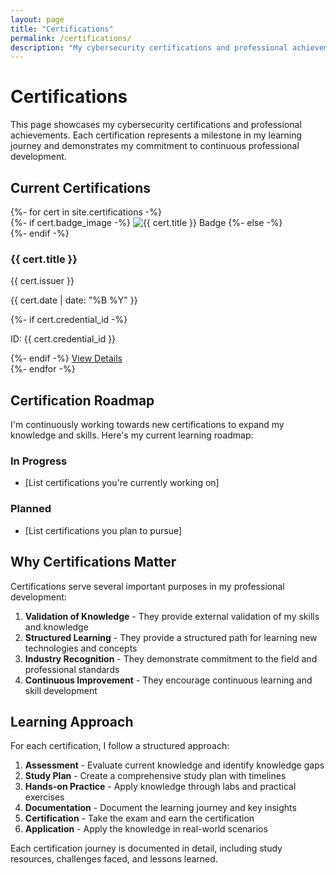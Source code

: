 ```yaml
---
layout: page
title: "Certifications"
permalink: /certifications/
description: "My cybersecurity certifications and professional achievements"
---
```


# Certifications

This page showcases my cybersecurity certifications and professional achievements. Each certification represents a milestone in my learning journey and demonstrates my commitment to continuous professional development.

## Current Certifications

<div class="certifications-grid">
{%- for cert in site.certifications -%}
    <div class="certification-card">
        <div class="cert-badge">
            {%- if cert.badge_image -%}
                <img src="{{ cert.badge_image | relative_url }}" alt="{{ cert.title }} Badge">
            {%- else -%}
                <div class="badge-placeholder">
                    <i class="fas fa-certificate"></i>
                </div>
            {%- endif -%}
        </div>
        <div class="cert-info">
            <h3>{{ cert.title }}</h3>
            <p class="cert-issuer">{{ cert.issuer }}</p>
            <p class="cert-date">{{ cert.date | date: "%B %Y" }}</p>
            {%- if cert.credential_id -%}
                <p class="cert-id">ID: {{ cert.credential_id }}</p>
            {%- endif -%}
            <a href="{{ cert.url | relative_url }}" class="cert-link">View Details</a>
        </div>
    </div>
{%- endfor -%}
</div>

## Certification Roadmap

I'm continuously working towards new certifications to expand my knowledge and skills. Here's my current learning roadmap:

### In Progress
- [List certifications you're currently working on]

### Planned
- [List certifications you plan to pursue]

## Why Certifications Matter

Certifications serve several important purposes in my professional development:

1. **Validation of Knowledge** - They provide external validation of my skills and knowledge
2. **Structured Learning** - They provide a structured path for learning new technologies and concepts
3. **Industry Recognition** - They demonstrate commitment to the field and professional standards
4. **Continuous Improvement** - They encourage continuous learning and skill development

## Learning Approach

For each certification, I follow a structured approach:

1. **Assessment** - Evaluate current knowledge and identify knowledge gaps
2. **Study Plan** - Create a comprehensive study plan with timelines
3. **Hands-on Practice** - Apply knowledge through labs and practical exercises
4. **Documentation** - Document the learning journey and key insights
5. **Certification** - Take the exam and earn the certification
6. **Application** - Apply the knowledge in real-world scenarios

Each certification journey is documented in detail, including study resources, challenges faced, and lessons learned.
